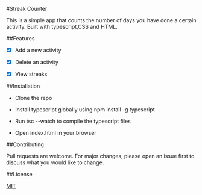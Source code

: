 
#Streak Counter

This is a simple app that counts the number of days you have done a certain activity. Built with typescript,CSS and HTML.

##Features

- [x] Add a new activity

- [x] Delete an activity

- [x] View streaks


##Installation

- Clone the repo

- Install typescript globally using npm install -g typescript

- Run tsc --watch to compile the typescript files

- Open index.html in your browser

##Contributing

Pull requests are welcome. For major changes, please open an issue first to discuss what you would like to change.


##License

[MIT](https://choosealicense.com/licenses/mit/)


